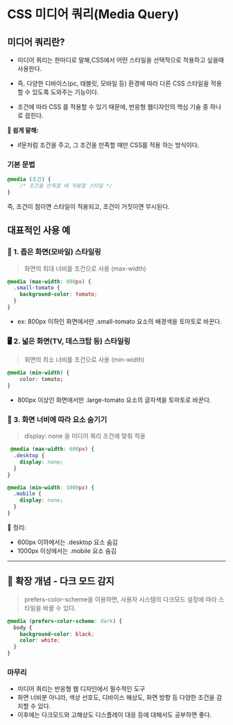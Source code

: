 CSS 미디어 쿼리(Media Query)
===

## 미디어 쿼리란?
- 미디어 쿼리는 한마디로 말해,CSS에서 어떤 스타일을 선택적으로 적용하고 싶을때 사용한다.

- 즉, 다양한 디바이스(pc, 태블릿, 모바일 등) 환경에 따라 다른 CSS 스타일을 적용할 수 있도록 도와주는 기능이다.
- 조건에 따라 CSS 를 적용할 수 있기 때문에, 반응형 웹디자인의 핵심 기술 중 하나로 꼽힌다.

**📌 쉽게 말해:**
- if문처럼 조건을 주고, 그 조건을 만족할 때만 CSS를 적용 하는 방식이다.


### 기본 문법

```css
@media (조건) {
    /* 조건을 만족할 때 적용할 스타일 */
}
```
즉, 조건이 참이면 스타일이 적용되고, 조건이 거짓이면 무시된다.

## 대표적인 사용 예

### 📱 1. 좁은 화면(모바일) 스타일링
> 화면의 최대 너비를 조건으로 사용 (max-width)

```css
@media (max-width: 800px) {
  .small-tomato {
    background-color: tomato;
  }
}
```
- ex: 800px 이하인 화면에서만 .small-tomato 요소의 배경색을 토마토로 바꾼다.

### 🖥 2. 넓은 화면(TV, 데스크탑 등) 스타일링
> 회면의 최소 너비를 조건으로 사용 (min-width)

```css
@media (min-width) {
    color: tomato;
}
```
- 800px 이상인 화면에서만 .large-tomato 요소의 글자색을 토마토로 바꾼다.

### 🧩 3. 화면 너비에 따라 요소 숨기기
> display: none 을 미디어 쿼리 조건에 맞춰 적용

```css
 @media (max-width: 600px) {
  .desktop {
    display: none;
  }
}

@media (min-width: 1000px) {
  .mobile {
    display: none;
  }
}
```
📌 정리:
- 600px 이하에서는 .desktop 요소 숨김
- 1000px 이상에서는 .mobile 요소 숨김


----

## 🌙 확장 개념 - 다크 모드 감지
> prefers-color-scheme을 이용하면, 사용자 시스템의 다크모드 설정에 따라 스타일을 바꿀 수 있다.

```css
@media (prefers-color-scheme: dark) {
  body {
    background-color: black;
    color: white;
  }
}

```

### 마무리
- 미디어 쿼리는 반응형 웹 디자인에서 필수적인 도구
- 화면 너비분 아니라, 색상 선호도, 디바이스 해상도, 화면 방향 등 다양한 조건을 감지할 수 있다.
- 이후에는 다크모드와 고해상도 디스플레이 대응 등에 대해서도 공부하면 좋다.